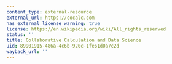 ```yaml
---
content_type: external-resource
external_url: https://cocalc.com
has_external_license_warning: true
license: https://en.wikipedia.org/wiki/All_rights_reserved
status: ''
title: Collaborative Calculation and Data Science
uid: 89901915-486a-4c6b-920c-1fe61d0a7c2d
wayback_url: ''
---
```

